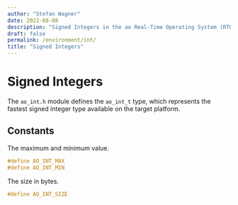 ```yaml
---
author: "Stefan Wagner"
date: 2022-08-08
description: "Signed Integers in the ao Real-Time Operating System (RTOS)."
draft: false
permalink: /environment/int/
title: "Signed Integers"
---
```


# Signed Integers

The `ao_int.h` module defines the `ao_int_t` type, which represents the fastest signed integer type available on the target platform.

## Constants

The maximum and minimum value.

```c
#define AO_INT_MAX
#define AO_INT_MIN
```

The size in bytes.

```c
#define AO_INT_SIZE
```
